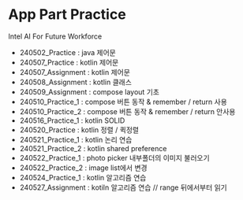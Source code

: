# App Part Practice
Intel AI For Future Workforce

- 240502_Practice : java 제어문
- 240507_Practice : kotlin 제어문
- 240507_Assignment : kotlin 제어문
- 240508_Assignment : kotlin 클래스
- 240509_Assignment : compose layout 기초
- 240510_Practice_1 : compose 버튼 동작 & remember / return 사용
- 240510_Practice_2 : compose 버튼 동작 & remember / return 안사용
- 240516_Practice_1 : kotlin SOLID
- 240520_Practice : kotlin 정렬 / 퀵정렬
- 240521_Practice_1 : kotlin 논리 연습
- 240521_Practice_2 : kotlin shared preference
- 240522_Practice_1 : photo picker 내부폴더의 이미지 불러오기
- 240522_Practice_2 : image list에서 변경
- 240524_Practice_1 : kotlin 알고리즘 연습
- 240527_Assignment : kotiln 알고리즘 연습 // range 뒤에서부터 읽기
